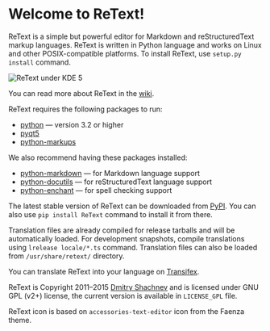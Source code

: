 Welcome to ReText!
==================

ReText is a simple but powerful editor for Markdown and reStructuredText markup
languages. ReText is written in Python language and works on Linux and other
POSIX-compatible platforms. To install ReText, use `setup.py install` command.

![ReText under KDE 5](https://a.fsdn.com/con/app/proj/retext/screenshots/retext-kde5.png)

You can read more about ReText in the [wiki].

ReText requires the following packages to run:

* [python](https://www.python.org/) — version 3.2 or higher
* [pyqt5](http://www.riverbankcomputing.co.uk/software/pyqt/intro)
* [python-markups](https://pypi.python.org/pypi/Markups)

We also recommend having these packages installed:

* [python-markdown](https://pypi.python.org/pypi/Markdown) — for Markdown
  language support
* [python-docutils](https://pypi.python.org/pypi/docutils) — for reStructuredText
  language support
* [python-enchant](https://pypi.python.org/pypi/pyenchant) — for spell checking
  support

The latest stable version of ReText can be downloaded from [PyPI]. You can
also use `pip install ReText` command to install it from there.

Translation files are already compiled for release tarballs and will be
automatically loaded. For development snapshots, compile translations using
`lrelease locale/*.ts` command. Translation files can also be loaded from
`/usr/share/retext/` directory.

You can translate ReText into your language on [Transifex].

ReText is Copyright 2011–2015 [Dmitry Shachnev](http://mitya57.me)
and is licensed under GNU GPL (v2+) license, the current version is available in
`LICENSE_GPL` file.

ReText icon is based on `accessories-text-editor` icon from the Faenza theme.

[wiki]: https://github.com/retext-project/retext/wiki
[PyPI]: https://pypi.python.org/pypi/ReText
[Transifex]: https://www.transifex.com/mitya57/ReText/
